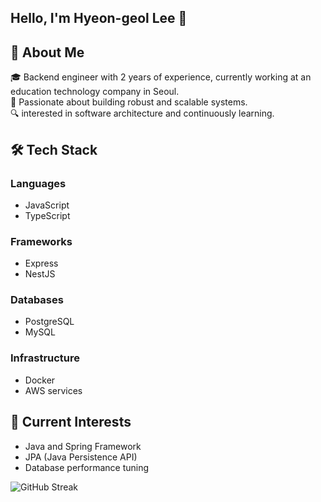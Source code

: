  ## Hello, I'm Hyeon-geol Lee 👋

 
## 🚀 About Me

🎓 Backend engineer with 2 years of experience, currently working at an education technology company in Seoul.  
🌟 Passionate about building robust and scalable systems.  
🔍 interested in software architecture and continuously learning.

## 🛠️ Tech Stack

### Languages
- JavaScript
- TypeScript

### Frameworks
- Express
- NestJS

### Databases
- PostgreSQL
- MySQL

### Infrastructure
- Docker
- AWS services

## 🌱 Current Interests

- Java and Spring Framework
- JPA (Java Persistence API)
- Database performance tuning

![GitHub Streak](https://github-readme-streak-stats.herokuapp.com/?user=hyeongirlife)

</div>

